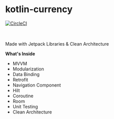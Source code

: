 # kotlin-currency

[![CircleCI](https://circleci.com/gh/jonathandarwin/kotlin-currency.svg?style=shield&circle-token=6a2079f2d0b00c01ffb633e98018148150e91753)](https://app.circleci.com/pipelines/github/jonathandarwin/kotlin-currency)

<br />
<br />
Made with Jetpack Libraries &amp; Clean Architecture

<b>What's Inside</b>
<ul>
  <li>MVVM</li>
  <li>Modularization</li>
  <li>Data Binding</li>
  <li>Retrofit</li>
  <li>Navigation Component</li>
  <li>Hilt</li>
  <li>Coroutine</li>
  <li>Room</li>
  <li>Unit Testing</li>
  <li>Clean Architecture</li>
</ul>
